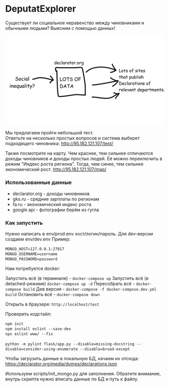 # DeputatExplorer

Существует ли социальное неравенство между чиновниками и обычными людьми? Выясним с помощью данных!

![](./img/1.png)

Мы предлагаем пройти небольшой тест.   
Ответьте на несколько простых вопросов и система выберет подходящего чиновника:
http://95.182.121.107/test/

Также посмотрите на карту. Чем краснее, тем сильнее отличаются доходы чиновников и доходы простых людей.
Её можно переключить в режим "Индекс роста региона". Тогда, чем синее, тем сильнее экономический рост.
http://95.182.121.107/map/

### Использованные данные

- declarator.org - доходы чиновников
- gks.ru - средние зарплаты по регионам
- fa.ru - экономический индекс роста
- google api - фотографии берём из гугла

### Как запустить

Нужно написать в env/prod.env хост/логин/пароль. Для dev-версии создаем env/dev.env
Пример:
```
MONGO_HOST=127.0.0.1:27017
MONGO_USERNAME=username
MONGO_PASSWORD=password
```

Нам потребуется docker:

Запустить всё (в терминале) - `docker-compose up`
Запустить всё (в detached-режиме) `docker-compose up -d`
Пересобрать всё - `docker-compose build`
Дев версия - `docker-compose -f docker-compose.dev.yml build`
Остановить всё - `docker-compose down`

Открыть в браузере: `http://localhost/test`

Проверить кодстайл:

```
npm init
npm install eslint --save-dev
npx eslint www/ --fix

python -m pylint flask/app.py --disable=missing-docstring --disable=consider-using-enumerate --disable=broad-except
```

Чтобы загрузить данные в локальную БД, качаем их отсюда:
https://declarator.org/media/dumps/declarations.json

Используем scripts/init_mongo.py для заполнения. 
Обратите внимание, внутрь скрипта нужно вписать данные по БД и путь к файлу.
